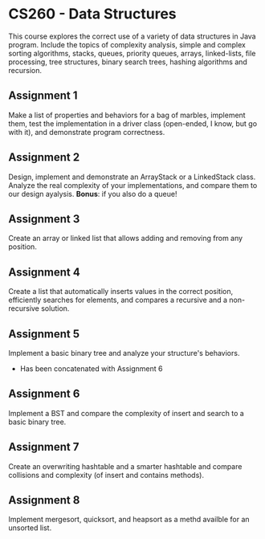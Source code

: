 # CS260 - Data Structures

This course explores the correct use of a variety of data structures in Java program. Include the topics of complexity analysis, simple and complex sorting algorithms, stacks, queues, priority queues, arrays, linked-lists, file processing, tree structures, binary search trees, hashing algorithms and recursion.

## Assignment 1

Make a list of properties and behaviors for a bag of marbles, implement them, test the implementation in a driver class (open-ended, I know, but go with it), and demonstrate program correctness.

## Assignment 2

Design, implement and demonstrate an ArrayStack or a LinkedStack class. Analyze the real complexity of your implementations, and compare them to our design ayalysis. **Bonus**: if you also do a queue!

## Assignment 3

Create an array or linked list that allows adding and removing from any position.

## Assignment 4

Create a list that automatically inserts values in the correct position, efficiently searches for elements, and compares a recursive and a non-recursive solution.

## Assignment 5

Implement a basic binary tree and analyze your structure's behaviors.

 - Has been concatenated with Assignment 6

## Assignment 6

Implement a BST and compare the complexity of insert and search to a basic binary tree.

## Assignment 7

Create an overwriting hashtable and a smarter hashtable and compare collisions and complexity (of insert and contains methods).

## Assignment 8

Implement mergesort, quicksort, and heapsort as a methd availble for an unsorted list.